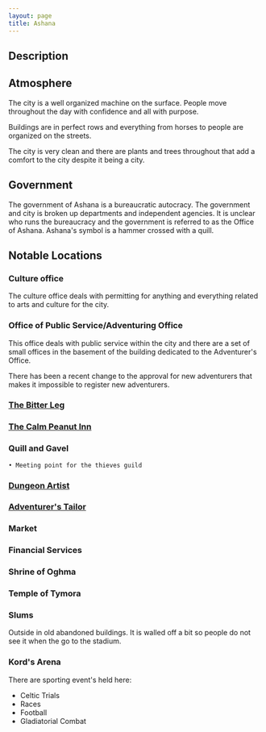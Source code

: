 ```yaml
---
layout: page
title: Ashana
---
```


## Description

## Atmosphere
The city is a well organized machine on the surface. People move throughout the day with confidence and all with purpose.

Buildings are in perfect rows and everything from horses to people are organized on the streets.

The city is very clean and there are plants and trees throughout that add a comfort to the city despite it being a city.

## Government
The government of Ashana is a bureaucratic autocracy. The government and city is broken up departments and independent agencies. It is unclear who runs the bureaucracy and the government is referred to as the Office of Ashana. Ashana's symbol is a hammer crossed with a quill.

## Notable Locations

### Culture office
The culture office deals with permitting for anything and everything related to arts and culture for the city.

### Office of Public Service/Adventuring Office
This office deals with public service within the city and there are a set of small offices in the basement of the building dedicated to the Adventurer's Office.

There has been a recent change to the approval for new adventurers that makes it impossible to register new adventurers.

### [The Bitter Leg](TheBitterLeg/TheBitterLeg)

### [The Calm Peanut Inn](TheCalmPeanut/TheCalmPeanut)

### Quill and Gavel
	• Meeting point for the thieves guild

### [Dungeon Artist](DungeonArtist/DungeonArtist)

### [Adventurer's Tailor](AdventurersTailor/AdventurersTailor)

### Market

### Financial Services

### Shrine of Oghma

### Temple of Tymora

### Slums
Outside in old abandoned buildings.
It is walled off a bit so people do not see it when the go to the stadium.

### Kord's Arena
There are sporting event's held here:
* Celtic Trials
* Races
* Football
* Gladiatorial Combat

<!-- ### Notable NPCs
{% capture dir %}{{ page.url | remove: page.name }}{% endcapture %}
{% assign locations = "" | split: "" %}

{% for page in site.pages %}
  {% if page.type == 'npc' and page.url contains dir %}
	{{page.title}}
	{% assign locations = locations | push: page %}
  {% endif %}
{% endfor %}

{{locations}} -->

